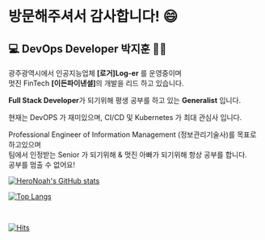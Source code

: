 # 방문해주셔서 감사합니다! 😄  

## :computer: DevOps Developer 박지훈 👨‍💻

광주광역시에서 인공지능업체 <b>[로거]Log-er</b> 를 운영중이며  
멋진 FinTech <b>[이든파이낸셜]</b>의 개발을 리드 하고 있습니다.

<b>Full Stack Developer</b>가 되기위해 평생 공부를 하고 있는 <b>Generalist</b> 입니다.

현재는 DevOPS 가 재미있으며, CI/CD 및 Kubernetes 가 최대 관심사 입니다.  

Professional Engineer of Information Management (정보관리기술사)를 목표로 하고있으며  
팀에서 인정받는 Senior 가 되기위해 & 멋진 아빠가 되기위해 항상 공부를 합니다.  
공부를 멈출 수 없어요!

[![HeroNoah's GitHub stats](https://github-readme-stats.vercel.app/api?username=heronoah&count_private=true&show_icons=true)](https://github.com/HeroNoah/heronoah)

[![Top Langs](https://github-readme-stats.vercel.app/api/top-langs/?username=heronoah&layout=compact&count_private=true&show_icons=true)](https://github.com/HeroNoah/heronoah)

<br />

[![Hits](https://hits.seeyoufarm.com/api/count/incr/badge.svg?url=https%3A%2F%2Fgithub.com%2Fheronoah%2Fhit-counter&count_bg=%2379C83D&title_bg=%23555555&icon=uikit.svg&icon_color=%23E7E7E7&title=hits&edge_flat=true)](https://hits.seeyoufarm.com)

